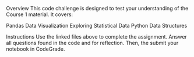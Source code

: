 Overview
This code challenge is designed to test your understanding of the Course 1 material. It covers:

Pandas
Data Visualization
Exploring Statistical Data
Python Data Structures

Instructions
Use the linked files above to complete the assignment. Answer all questions found in the code and for reflection. Then, the submit your notebook in CodeGrade.
